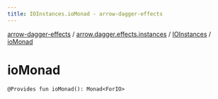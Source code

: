 ```yaml
---
title: IOInstances.ioMonad - arrow-dagger-effects
---
```


[arrow-dagger-effects](../../index.html) / [arrow.dagger.effects.instances](../index.html) / [IOInstances](index.html) / [ioMonad](./io-monad.html)

# ioMonad

`@Provides fun ioMonad(): Monad<ForIO>`